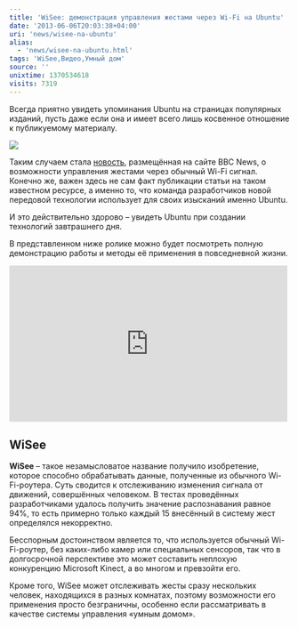 ```yaml
---
title: 'WiSee: демонстрация управления жестами через Wi-Fi на Ubuntu'
date: '2013-06-06T20:03:38+04:00'
uri: 'news/wisee-na-ubuntu'
alias: 
  - 'news/wisee-na-ubuntu.html'
tags: 'WiSee,Видео,Умный дом'
source: ''
unixtime: 1370534618
visits: 7319
---
```

Всегда приятно увидеть упоминания Ubuntu на страницах популярных изданий, пусть даже если она и имеет всего лишь косвенное отношение к публикуемому материалу.

[![](img/2013/06/06/20-00/wisee-8969365077-o.jpg)](img/2013/06/06/20-00/wisee-8969365077-o.jpg)

Таким случаем стала [новость](http://www.bbc.co.uk/news/technology-22780640), размещённая на сайте BBC News, о возможности управления жестами через обычный Wi-Fi сигнал. Конечно же, важен здесь не сам факт публикации статьи на таком известном ресурсе, а именно то, что команда разработчиков новой передовой технологии использует для своих изысканий именно Ubuntu.

И это действительно здорово – увидеть Ubuntu при создании технологий завтрашнего дня.

В представленном ниже ролике можно будет посмотреть полную демонстрацию работы и методы её применения в повседневной жизни.

 <iframe src="https://www.youtube.com/embed/VZ7Nz942yAY" frameborder="0" width="500" height="281"></iframe>

## WiSee

**WiSee** – такое незамысловатое название получило изобретение, которое способно обрабатывать данные, полученные из обычного Wi-Fi-роутера. Суть сводится к отслеживанию изменения сигнала от движений, совершённых человеком. В тестах проведённых разработчиками удалось получить значение распознавания равное 94%, то есть примерно только каждый 15 внесённый в систему жест определялся некорректно.

Бесспорным достоинством является то, что используется обычный Wi-Fi-роутер, без каких-либо камер или специальных сенсоров, так что в долгосрочной перспективе это может составить неплохую конкуренцию Microsoft Kinect, а во многом и превзойти его.

Кроме того, WiSee может отслеживать жесты сразу нескольких человек, находящихся в разных комнатах, поэтому возможности его применения просто безграничны, особенно если рассматривать в качестве системы управления «умным домом».
